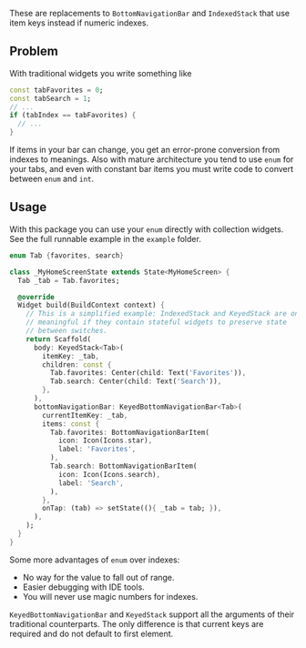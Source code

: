 These are replacements to `BottomNavigationBar` and `IndexedStack` that use
item keys instead if numeric indexes.

## Problem ##

With traditional widgets you write something like
```dart
const tabFavorites = 0;
const tabSearch = 1;
// ...
if (tabIndex == tabFavorites) {
  // ...
}
```
If items in your bar can change, you get an error-prone conversion from indexes to meanings.
Also with mature architecture you tend to use `enum` for your tabs, and even with constant bar items
you must write code to convert between `enum` and `int`.

## Usage ##

With this package you can use your `enum` directly with collection widgets.
See the full runnable example in the `example` folder.

```dart
enum Tab {favorites, search}

class _MyHomeScreenState extends State<MyHomeScreen> {
  Tab _tab = Tab.favorites;

  @override
  Widget build(BuildContext context) {
    // This is a simplified example: IndexedStack and KeyedStack are only
    // meaningful if they contain stateful widgets to preserve state
    // between switches.
    return Scaffold(
      body: KeyedStack<Tab>(
        itemKey: _tab,
        children: const {
          Tab.favorites: Center(child: Text('Favorites')),
          Tab.search: Center(child: Text('Search')),
        },
      ),
      bottomNavigationBar: KeyedBottomNavigationBar<Tab>(
        currentItemKey: _tab,
        items: const {
          Tab.favorites: BottomNavigationBarItem(
            icon: Icon(Icons.star),
            label: 'Favorites',
          ),
          Tab.search: BottomNavigationBarItem(
            icon: Icon(Icons.search),
            label: 'Search',
          ),
        },
        onTap: (tab) => setState((){ _tab = tab; }),
      ),
    );
  }
}
```

Some more advantages of `enum` over indexes:
* No way for the value to fall out of range.
* Easier debugging with IDE tools.
* You will never use magic numbers for indexes.

`KeyedBottomNavigationBar` and `KeyedStack` support all the arguments of their traditional counterparts.
The only difference is that current keys are required and do not default to first element.
